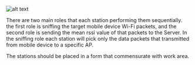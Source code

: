 ![alt text](https://raw.githubusercontent.com/OmarAlkattan/WiFi-Positioning-ESP8266/master/Station/station.jpg)

There are two main roles that each station performing them sequentially. the first role is sniffing the target mobile device Wi-Fi packets, and the second role is sending the mean rssi value of that packets to the Server.
In the sniffing role each station will pick only the data packets that transmitted from mobile device to a specific AP.

The stations should be placed in a form that commensurate with work area.